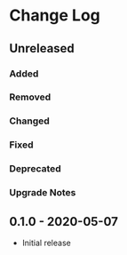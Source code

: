 # Change Log

## Unreleased

### Added

### Removed

### Changed

### Fixed

### Deprecated

### Upgrade Notes

## 0.1.0 - 2020-05-07

* Initial release